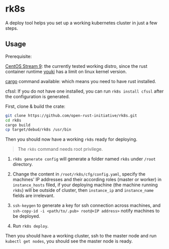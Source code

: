 # rk8s

A deploy tool helps you set up a working kubernetes cluster in just a few steps.

## Usage

Prerequisite:

[CentOS Stream 9](https://mirror.stream.centos.org/9-stream/BaseOS/x86_64/iso/): the currently tested working distro, since the rust container runtime [youki](https://github.com/containers/youki) has a limit on linux kernel version.

[cargo](https://rustup.rs/) command available: which means you need to have rust installed.

cfssl: If you do not have one installed, you can run `rk8s install cfssl` after the configuration is generated.

First, clone & build the crate:

```bash
git clone https://github.com/open-rust-initiative/rk8s.git
cd rk8s
cargo build
cp target/debud/rk8s /usr/bin
```

Then you should now have a working `rk8s` ready for deploying.

> The `rk8s` command needs root privilege.

1. `rk8s generate config` will generate a folder named `rk8s` under `/root` directory.

2. Change the content in `/root/rk8s/cfg/config.yaml`, specify the machines' IP addresses and their according roles (master or worker) in `instance_hosts` filed, if your deploying machine (the machine running `rk8s`) will be outside of cluster, then `instance_ip` and `instance_name` fields are irrelevant.

3. `ssh-keygen` to generate a key for ssh connection across machines, and `ssh-copy-id -i <path/to/.pub> root@<IP address>` notify machines to be deployed.

4. Run `rk8s deploy`.

Then you should have a working cluster, ssh to the master node and run `kubectl get nodes`, you should see the master node is ready.

